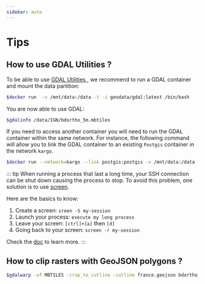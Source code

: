 ```yaml
---
sidebar: auto
---
```


# Tips

## How to use GDAL Utilities ?

To be able to use [GDAL Utilities ](http://www.gdal.org/gdal_utilities.html), we recommend to run a GDAL container and mount the data partition:

```bash
$docker run  -v /mnt/data:/data -t -i geodata/gdal:latest /bin/bash
```

You are now able to use GDAL:

```bash
$gdalinfo /data/IGN/bdortho_5m.mbtiles
```

If you need to access another container you will need to run the GDAL container within the same network. For instance, the following command will allow you to link the GDAL container to an existing `Postgis` container in the network `kargo`.

```bash
$docker run --network=kargo --link postgis:postgis -v /mnt/data:/data -t -i webmapp/gdal-docker:latest /bin/bash
```

::: tip 
When running a process that last a long time, your SSH connection can be shut down causing the process to stop. To avoid this problem, one solution is to use [screen](https://en.wikipedia.org/wiki/GNU_Screen). 

Here are the basics to know:
1. Create a screen: `sreen -S my-session`
2. Launch your process: `execute my long process`
3. Leave your screen: `[ctrl]+[a]` then `[d]`
4. Going back to your screen: `screen -r my-session`

Check the [doc](https://www.gnu.org/software/screen/manual/screen.html) to learn more.
:::

## How to clip rasters with GeoJSON polygons ?

```bash
$gdalwarp -of MBTILES -crop_to_cutline -cutline france.geojson bdortho_5m.mbtiles bdortho_5m_cut.mbtiles
```

